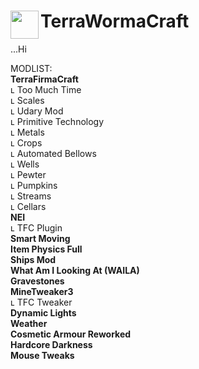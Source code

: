 # <img src="https://emojipedia-us.s3.dualstack.us-west-1.amazonaws.com/thumbs/160/apple/81/bug_1f41b.png" width="45" align="left"> TerraWormaCraft<br>

...Hi<br>

MODLIST:<br>
**TerraFirmaCraft**<br>
  ʟ Too Much Time<br>
  ʟ Scales<br>
  ʟ Udary Mod<br>
  ʟ Primitive Technology<br>
  ʟ Metals<br>
  ʟ Crops<br>
  ʟ Automated Bellows<br>
  ʟ Wells<br>
  ʟ Pewter<br>
  ʟ Pumpkins<br>
  ʟ Streams<br>
  ʟ Cellars<br>
**NEI**<br>
  ʟ TFC Plugin<br>
**Smart Moving**<br>
**Item Physics Full**<br>
**Ships Mod**<br>
**What Am I Looking At (WAILA)**<br>
**Gravestones**<br>
**MineTweaker3**<br>
  ʟ TFC Tweaker<br>
**Dynamic Lights**<br>
**Weather**<br>
**Cosmetic Armour Reworked**<br>
**Hardcore Darkness**<br>
**Mouse Tweaks**<br>
